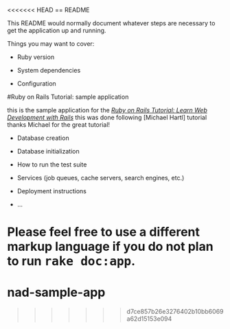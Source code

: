 <<<<<<< HEAD
== README

This README would normally document whatever steps are necessary to get the
application up and running.

Things you may want to cover:

* Ruby version

* System dependencies

* Configuration

#Ruby on Rails Tutorial: sample application

this is the sample application for the 
[*Ruby on Rails Tutorial: 
Learn Web Development with Rails*](http://www.railstutorials.org/)
this was done following [Michael Hartl] tutorial
thanks Michael for the great tutorial!

* Database creation

* Database initialization

* How to run the test suite

* Services (job queues, cache servers, search engines, etc.)

* Deployment instructions

* ...


Please feel free to use a different markup language if you do not plan to run
<tt>rake doc:app</tt>.
=======
# nad-sample-app
>>>>>>> d7ce857b26e3276402b10bb6069a62d15153e094
